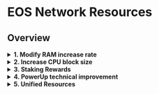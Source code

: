# EOS Network Resources

## Overview

<details>
<summary><b>1. Modify RAM increase rate</b></summary>

### Proposal
- `eosio::setramrate` to `bytes_per_block=0`

### Roadmap
- Allow for signed integer for `bytes_per_block` RAM rate (allows decreasing virtual RAM supply)
</details>

<details>
<summary><b>2. Increase CPU block size</b></summary>

### Proposal
- Increase `max_block_cpu_usage` (requirement for EOS EVM transactions)
- Increase `max_inline_action_depth=32` (allows for more inline actions)

</details>

<details>
<summary><b>3. Staking Rewards</b></summary>

### Proposal

- Modify `producer_pay::claimrewards` to support `rex::channel_to_rex` to accept a portion of unallocated inflation
- Set `eosio::setinflation` to the following parameters:
  - `annual_rate=500`
  - `inflation_pay_factor=50000`
- Remove `check_voting_requirement` checks from `buyrex`
  - removes proxy or vote for 21+ BPs requirement
  - allows for neutral actors to participate in REX (ex: EOS EVM Bridge)

### Roadmap

- Improvements to `mvtosavings` and `mvfrsavings` to be a requirement for `buyrex`
- Increase `num_of_maturity_buckets` to 28

</details>

<details>
<summary><b>4. PowerUp technical improvement</b></summary>

### Proposal
- Powerup utility smart contract actions (must be backwards compatible)
    - Allow for auto-renewal (similar to how REX had renewals)
    - Pay with fixed amount of EOS (instead of calculating net/cpu ratios)
- No change in powerup CPU/NET ratios

</details>

<details>
<summary><b>5. Unified Resources</b></summary>

### Proposal

- Combined CPU + NET as single ephemeral resource
  - Deprecates the requirement of NET
- Smart contract reference to allow on-chain co-signing
  - Allows dapps to pay for CPU without abuse
  - Extends WharfKit's co-signing wallet feature

</details>
